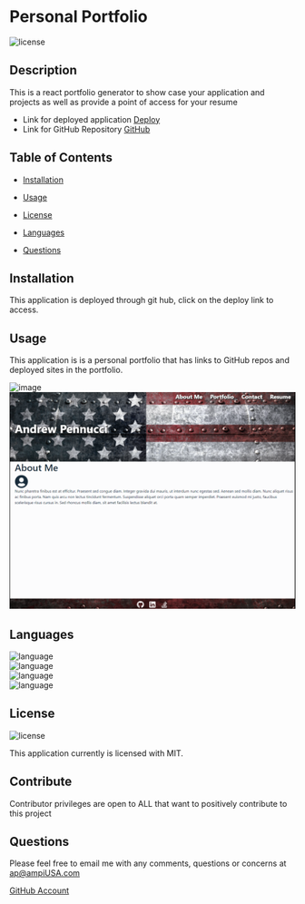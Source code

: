 # Personal Portfolio
  ![license](https://img.shields.io/badge/license-MIT-critical?./license/MIT)

  ## Description
This is a react portfolio generator to show case your application and projects as well as provide a point of access for your resume
    
  * Link for deployed application [Deploy](https://a7063p.github.io/portfolio/#about%20me)   
  * Link for GitHub Repository [GitHub](https://github.com/a7063p/portfolio.git)  


  ## Table of Contents
  * [Installation](#Installation)
  * [Usage](#Usage)
  * [License](#License)
  * [Languages](#Languages)  
  
  
  * [Questions](##Questions) 
  

  ## Installation

  This application is deployed through git hub, click on the deploy link to access.
  
    
    
  ## Usage
This application is is a personal portfolio that has links to GitHub repos and deployed sites in the portfolio.  

  
      
  ![image](./src/assets/image/portfolio.PNG)
  ![image](.\src\assets\images\portfolio.PNG)  
  
  ## Languages  
  ![language](https://img.shields.io/badge/JavaScript-critical)  
  ![language](https://img.shields.io/badge/ES6-critical)  
  ![language](https://img.shields.io/badge/Node-critical)   
  ![language](https://img.shields.io/badge/REACT-critical)   
   
 

  ## License  
  ![license](https://img.shields.io/badge/license-MIT-critical)
  
  This application currently is licensed with MIT. 
 

  


  ## Contribute
  Contributor privileges are open to ALL that want to positively contribute to this project

  
  

  ## Questions
  Please feel free to email me with any comments, questions or concerns at ap@ampiUSA.com

  [GitHub Account](https://github.com/a7063p)
